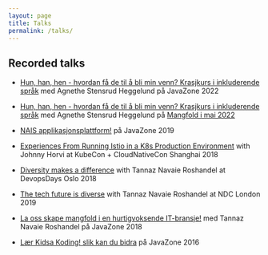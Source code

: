 ```yaml
---
layout: page
title: Talks
permalink: /talks/
---
```


## Recorded talks 

* [Hun, han, hen - hvordan få de til å bli min venn? Krasjkurs i inkluderende språk](https://vimeo.com/showcase/9805219/video/748302090) med Agnethe Stensrud Heggelund på JavaZone 2022

* [Hun, han, hen - hvordan få de til å bli min venn? Krasjkurs i inkluderende språk](https://www.youtube.com/watch?v=Ya-qSreE_vs) med Agnethe Stensrud Heggelund på [Mangfold i mai 2022](https://navikt.github.io/mangfold-i-mai/)

* [NAIS applikasjonsplattform!](https://vimeo.com/360816415) på JavaZone 2019

* [Experiences From Running Istio in a K8s Production Environment](https://www.youtube.com/watch?v=5qrR01n9JyY&list=PLj6h78yzYM2OK087kzLgc4jTPVbZjuNfs&index=102&t=1s) with Johnny Horvi at KubeCon + CloudNativeCon Shanghai 2018

* [Diversity makes a difference](https://www.youtube.com/watch?v=hA1gFp217iM) with Tannaz Navaie Roshandel at DevopsDays Oslo 2018

* [The tech future is diverse](https://www.youtube.com/watch?v=YgI8YLr6Nz0&list=PL03Lrmd9CiGfouFw_eoMCIe0Pq4lM6ygn&index=78&app=desktop) with Tannaz Navaie Roshandel at NDC London 2019 

* [La oss skape mangfold i en hurtigvoksende IT-bransje!](https://vimeo.com/289638312) med Tannaz Navaie Roshandel på JavaZone 2018

* [Lær Kidsa Koding! slik kan du bidra](https://vimeo.com/181918406) på JavaZone 2016

